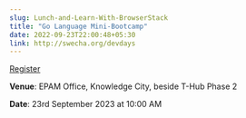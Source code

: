 ```yaml
---
slug: Lunch-and-Learn-With-BrowserStack
title: "Go Language Mini-Bootcamp"
date: 2022-09-23T22:00:48+05:30
link: http://swecha.org/devdays
---
```


[Register](http://swecha.org/devdays)

**Venue**: EPAM Office, Knowledge City, beside T-Hub Phase 2

**Date**: 23rd September 2023 at 10:00 AM